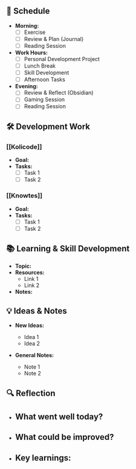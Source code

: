 ## 📅 Schedule
- **Morning:**
  - [ ] Exercise
  - [ ] Review & Plan (Journal)
  - [ ] Reading Session
- **Work Hours:**
  - [ ] Personal Development Project
  - [ ] Lunch Break
  - [ ] Skill Development
  - [ ] Afternoon Tasks
- **Evening:**
  - [ ] Review & Reflect (Obsidian)
  - [ ] Gaming Session
  - [ ] Reading Session
## 🛠️ Development Work
### [[Kolicode]]
- **Goal:** 
- **Tasks:**
  - [ ] Task 1
  - [ ] Task 2

### [[Knowtes]]
- **Goal:** 
- **Tasks:**
  - [ ] Task 1
  - [ ] Task 2

## 📚 Learning & Skill Development
- **Topic:** 
- **Resources:**
  - Link 1
  - Link 2
- **Notes:**

## 💡 Ideas & Notes
- **New Ideas:**
  - Idea 1
  - Idea 2

- **General Notes:**
  - Note 1
  - Note 2

## 🔍 Reflection
- **What went well today?**
  - 
- **What could be improved?**
  - 
- **Key learnings:**
  - 
